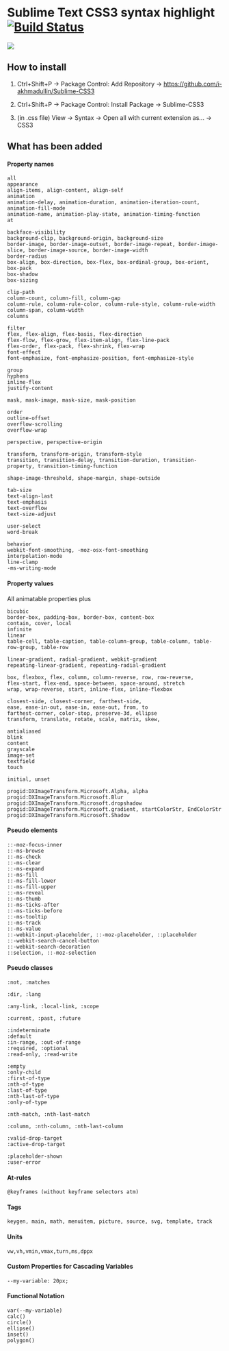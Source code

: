 # Sublime Text CSS3 syntax highlight [![Build Status](https://travis-ci.org/i-akhmadullin/Sublime-CSS3.png?branch=master)](https://travis-ci.org/i-akhmadullin/Sublime-CSS3)

<img src="http://i.imgur.com/q3ETMkT.png">

## How to install

1. Ctrl+Shift+P → Package Control: Add Repository → https://github.com/i-akhmadullin/Sublime-CSS3

2. Ctrl+Shift+P → Package Control: Install Package → Sublime-CSS3

3. (in .css file) View → Syntax → Open all with current extension as... → CSS3


## What has been added

#### Property names
```
all
appearance
align-items, align-content, align-self
animation
animation-delay, animation-duration, animation-iteration-count, animation-fill-mode
animation-name, animation-play-state, animation-timing-function
at

backface-visibility
background-clip, background-origin, background-size
border-image, border-image-outset, border-image-repeat, border-image-slice, border-image-source, border-image-width
border-radius
box-align, box-direction, box-flex, box-ordinal-group, box-orient, box-pack
box-shadow
box-sizing

clip-path
column-count, column-fill, column-gap
column-rule, column-rule-color, column-rule-style, column-rule-width
column-span, column-width
columns

filter
flex, flex-align, flex-basis, flex-direction
flex-flow, flex-grow, flex-item-align, flex-line-pack
flex-order, flex-pack, flex-shrink, flex-wrap
font-effect
font-emphasize, font-emphasize-position, font-emphasize-style

group
hyphens
inline-flex
justify-content

mask, mask-image, mask-size, mask-position

order
outline-offset
overflow-scrolling
overflow-wrap

perspective, perspective-origin

transform, transform-origin, transform-style
transition, transition-delay, transition-duration, transition-property, transition-timing-function

shape-image-threshold, shape-margin, shape-outside

tab-size
text-align-last
text-emphasis
text-overflow
text-size-adjust

user-select
word-break

behavior
webkit-font-smoothing, -moz-osx-font-smoothing
interpolation-mode
line-clamp
-ms-writing-mode
```


#### Property values
All animatable properties plus
```
bicubic
border-box, padding-box, border-box, content-box
contain, cover, local
infinite
linear
table-cell, table-caption, table-column-group, table-column, table-row-group, table-row

linear-gradient, radial-gradient, webkit-gradient
repeating-linear-gradient, repeating-radial-gradient

box, flexbox, flex, column, column-reverse, row, row-reverse,
flex-start, flex-end, space-between, space-around, stretch
wrap, wrap-reverse, start, inline-flex, inline-flexbox

closest-side, closest-corner, farthest-side,
ease, ease-in-out, ease-in, ease-out, from, to
farthest-corner, color-stop, preserve-3d, ellipse
transform, translate, rotate, scale, matrix, skew,

antialiased
blink
content
grayscale
image-set
textfield
touch

initial, unset

progid:DXImageTransform.Microsoft.Alpha, alpha
progid:DXImageTransform.Microsoft.Blur
progid:DXImageTransform.Microsoft.dropshadow
progid:DXImageTransform.Microsoft.gradient, startColorStr, EndColorStr
progid:DXImageTransform.Microsoft.Shadow
```

#### Pseudo elements
```
::-moz-focus-inner
::-ms-browse
::-ms-check
::-ms-clear
::-ms-expand
::-ms-fill
::-ms-fill-lower
::-ms-fill-upper
::-ms-reveal
::-ms-thumb
::-ms-ticks-after
::-ms-ticks-before
::-ms-tooltip
::-ms-track
::-ms-value
::-webkit-input-placeholder, ::-moz-placeholder, ::placeholder
::-webkit-search-cancel-button
::-webkit-search-decoration
::selection, ::-moz-selection
```

#### Pseudo classes
```
:not, :matches

:dir, :lang

:any-link, :local-link, :scope

:current, :past, :future

:indeterminate
:default
:in-range, :out-of-range
:required, :optional
:read-only, :read-write

:empty
:only-child
:first-of-type
:nth-of-type
:last-of-type
:nth-last-of-type
:only-of-type

:nth-match, :nth-last-match

:column, :nth-column, :nth-last-column

:valid-drop-target
:active-drop-target

:placeholder-shown
:user-error
```

#### At-rules
```
@keyframes (without keyframe selectors atm)
```

#### Tags
```
keygen, main, math, menuitem, picture, source, svg, template, track
```

#### Units
```
vw,vh,vmin,vmax,turn,ms,dppx
```

#### Custom Properties for Cascading Variables
```
--my-variable: 20px;
```

#### Functional Notation
```
var(--my-variable)
calc()
circle()
ellipse()
inset()
polygon()
```
